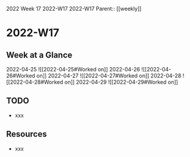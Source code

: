 2022 Week 17
2022-W17 2022-W17
Parent:: [[weekly]]

# 2022-W17

## Week at a Glance

2022-04-25
![[2022-04-25#Worked on]]
2022-04-26
![[2022-04-26#Worked on]]
2022-04-27
![[2022-04-27#Worked on]]
2022-04-28
![[2022-04-28#Worked on]]
2022-04-29
![[2022-04-29#Worked on]]

## TODO

- xxx

## Resources

- xxx


